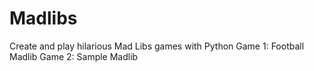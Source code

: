 # Madlibs
Create and play hilarious Mad Libs games with Python
Game 1: Football Madlib
Game 2: Sample Madlib
